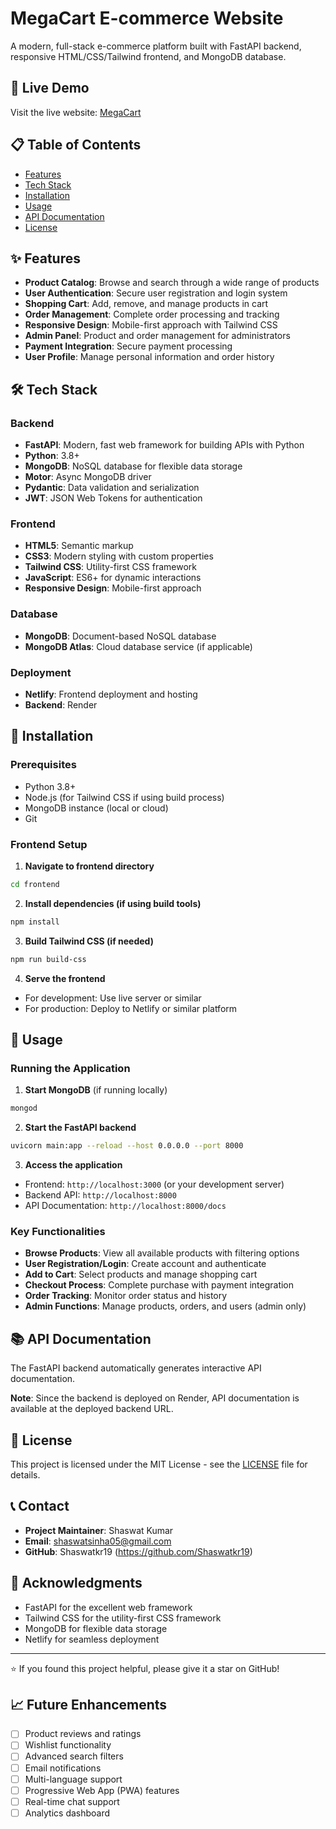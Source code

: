 # MegaCart E-commerce Website

A modern, full-stack e-commerce platform built with FastAPI backend, responsive HTML/CSS/Tailwind frontend, and MongoDB database.

## 🚀 Live Demo

Visit the live website: [MegaCart](https://68c1e053a811e70693c97ba2--kaleidoscopic-kitsune-d0d5df.netlify.app/)

## 📋 Table of Contents

- [Features](#features)
- [Tech Stack](#tech-stack)
- [Installation](#installation)
- [Usage](#usage)
- [API Documentation](#api-documentation)
- [License](#license)

## ✨ Features

- **Product Catalog**: Browse and search through a wide range of products
- **User Authentication**: Secure user registration and login system
- **Shopping Cart**: Add, remove, and manage products in cart
- **Order Management**: Complete order processing and tracking
- **Responsive Design**: Mobile-first approach with Tailwind CSS
- **Admin Panel**: Product and order management for administrators
- **Payment Integration**: Secure payment processing
- **User Profile**: Manage personal information and order history

## 🛠 Tech Stack

### Backend
- **FastAPI**: Modern, fast web framework for building APIs with Python
- **Python**: 3.8+
- **MongoDB**: NoSQL database for flexible data storage
- **Motor**: Async MongoDB driver
- **Pydantic**: Data validation and serialization
- **JWT**: JSON Web Tokens for authentication

### Frontend
- **HTML5**: Semantic markup
- **CSS3**: Modern styling with custom properties
- **Tailwind CSS**: Utility-first CSS framework
- **JavaScript**: ES6+ for dynamic interactions
- **Responsive Design**: Mobile-first approach

### Database
- **MongoDB**: Document-based NoSQL database
- **MongoDB Atlas**: Cloud database service (if applicable)

### Deployment
- **Netlify**: Frontend deployment and hosting
- **Backend**: Render

## 🚀 Installation

### Prerequisites
- Python 3.8+
- Node.js (for Tailwind CSS if using build process)
- MongoDB instance (local or cloud)
- Git


### Frontend Setup

1. **Navigate to frontend directory**
```bash
cd frontend
```

2. **Install dependencies (if using build tools)**
```bash
npm install
```

3. **Build Tailwind CSS (if needed)**
```bash
npm run build-css
```

4. **Serve the frontend**
- For development: Use live server or similar
- For production: Deploy to Netlify or similar platform

## 📖 Usage

### Running the Application

1. **Start MongoDB** (if running locally)
```bash
mongod
```

2. **Start the FastAPI backend**
```bash
uvicorn main:app --reload --host 0.0.0.0 --port 8000
```

3. **Access the application**
- Frontend: `http://localhost:3000` (or your development server)
- Backend API: `http://localhost:8000`
- API Documentation: `http://localhost:8000/docs`

### Key Functionalities

- **Browse Products**: View all available products with filtering options
- **User Registration/Login**: Create account and authenticate
- **Add to Cart**: Select products and manage shopping cart
- **Checkout Process**: Complete purchase with payment integration
- **Order Tracking**: Monitor order status and history
- **Admin Functions**: Manage products, orders, and users (admin only)

## 📚 API Documentation

The FastAPI backend automatically generates interactive API documentation.

**Note**: Since the backend is deployed on Render, API documentation is available at the deployed backend URL.


## 📝 License

This project is licensed under the MIT License - see the [LICENSE](LICENSE) file for details.

## 📞 Contact

- **Project Maintainer**: Shaswat Kumar
- **Email**: shaswatsinha05@gmail.com
- **GitHub**: Shaswatkr19 (https://github.com/Shaswatkr19)

## 🙏 Acknowledgments

- FastAPI for the excellent web framework
- Tailwind CSS for the utility-first CSS framework
- MongoDB for flexible data storage
- Netlify for seamless deployment

---

⭐ If you found this project helpful, please give it a star on GitHub!

## 📈 Future Enhancements

- [ ] Product reviews and ratings
- [ ] Wishlist functionality
- [ ] Advanced search filters
- [ ] Email notifications
- [ ] Multi-language support
- [ ] Progressive Web App (PWA) features
- [ ] Real-time chat support
- [ ] Analytics dashboard